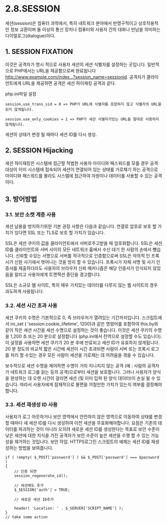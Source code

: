 # 2.8.SESSION
세션(session)은 컴퓨터 과학에서, 특히 네트워크 분야에서 반영구적이고 상호작용적인 정보 교환이며 둘 이상의 통신 장치나 컴퓨터와 사용자 간의 대화나 만남을 의미하는 다이얼로그(dialogue)이다.
## 1. SESSION FIXATION
이것은 공격자가 명시 적으로 사용자 세션의 세션 식별자를 설정하는 곳입니다. 일반적으로 PHP에서는 URL을 제공함으로써 완료됩니다 http://www.example.com/index...?session_name=sessionid. 공격자가 클라이언트에게 URL을 제공하면 공격은 세션 하이재킹 공격과 같다.

php.ini파일 설정
```
session.use_trans_sid = 0 => PHP가 URL에 식별자를 포함하지 않고 식별자의 URL을 읽지 않게됩니다.

session.use_only_cookies = 1 => PHP가 세션 식별자가있는 URL을 절대로 사용하지 않게됩니다.
```
세션의 상태가 변경 될 때마다 세션 ID를 다시 생성. 

## 2. SESSION Hijacking
세션 하이재킹은 시스템에 접근할 적법한 사용자 아이디와 패스워드를 모를 경우 공격 대상이 이미 시스템에 접속되어 세션이 연결되어 있는 상태를 가로채기 하는 공격으로 아이디와 패스워드를 몰라도 시스템에 접근하여 자원이나 데이터를 사용할 수 있는 공격이다.


## 3. 방어방법
### 3.1. 보안 소켓 계층 사용
세션 남용을 방지하기위한 기본 권장 사항은 다음과 같습니다. 연결로 암호로 보호 할 가치가 있다면 SSL 또는 TLS로 보호 할 가치가 있습니다.

SSL은 세션 쿠키의 값을 클라이언트에서 서버로주고받을 때 암호화합니다. SSL은 세션 ID를 클라이언트와 서버 사이의 모든 네트워크 홉에서 수신 대기 한 사람의 손에서 뺐습니다. 신뢰할 수있는 서명으로 서버를 적극적으로 인증함으로써 SSL은 악의적 인 프록시가 신원 사기에서 벗어나는 것을 방지 할 수 있습니다. 프록시가 자체 서명 및 사기 인증서를 제출하더라도 사용자의 브라우저 신뢰 메커니즘은 해당 인증서가 인식되지 않았 음을 알리고 사용자에게 트랜잭션 중단을 경고합니다.

SSL은 소규모 웹 사이트, 특히 매우 가치있는 데이터를 다루지 않는 웹 사이트의 경우 과도하게 사용됩니다.


### 3.2. 세션 시간 초과 사용
세션 쿠키의 수명은 기본적으로 0, 즉 브라우저가 열려있는 기간까지입니다. 스크립트에서 ini_set ( 'session.cookie_lifetime', 1200)과 같은 명령어를 포함하여 this.by와 같이 작은 세션 시간을 세션 수명으로 설정하는 것이 좋습니다. 이것은 세션 쿠키의 수명을 1,200 초 또는 20 분으로 설정합니다 (php.ini에서 전역으로 설정할 수도 있습니다). 이 설정을 사용하면 세션 쿠키가 20 분 후에 만료되고 세션 ID가 유효하지 않게됩니다. 20 분 정도의 비교적 짧은 시간에 세션이 시간 초과되면 사람이 서버 또는 프록시 로그를 처리 할 수있는 경우 모든 사람이 세션을 가로채는 데 어려움을 겪을 수 있습니다.

보수적으로 세션 수명을 제어하면 수명이 거의 지나치지 않는 공격 (예 : 사람의 공격자가 네트워크 로그를 읽는 등의 공격)으로부터 세션을 보호합니다. 그러나 사용자가 양식을 완성하는 데 오랜 시간이 걸리면 세션 (및 이미 입력 된 양식 데이터)이 손실 될 수 있습니다. 따라서 사용자에게 잠재적으로 불편을 끼칠만한 가치가 있는지 여부를 결정해야합니다.

### 3.3. 세션 재생성 ID 사용
사용자가 로그 아웃하거나 보안 영역에서 안전하지 않은 영역으로 이동하여 상태를 변경할 때마다 새 세션 ID를 다시 생성하여 이전 세션을 무효화해야합니다. 요점은 기존의 데이터를 파괴하는 것이 아니라 오히려 새로운 세션 ID를 생성한다는 목표로 보안 수준이 낮은 세션에 대한 지식을 가진 공격자가 보안 수준이 높은 세션을 수행 할 수 있는 가능성을 제거하는 것입니다. 보안 작업. HTTPS로그인 스크립트의 예제는 세션 ID를 재생성하는 방법을 보여줍니다.
```
if ( !empty( $_POST['password'] ) && $_POST['password'] === $password ) 		
{		
    // 인증 되면 
    session_regenerate_id();

    // 세션에도 추가
    $_SESSION['auth'] = TRUE;

    // 새로운 새션 ID추가

    header( 'Location: ' . $_SERVER['SCRIPT_NAME'] );
}					
// take some action
```